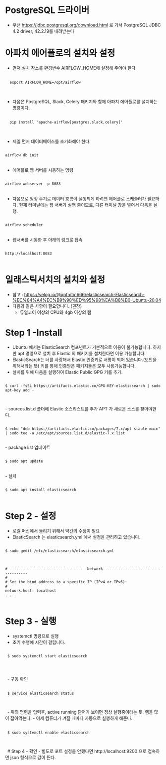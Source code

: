 # PostgreSQL 드라이버
- 우선 https://jdbc.postgresql.org/download.html 로 가서 PostgreSQL JDBC 4.2 driver, 42.2.19를 내려받는다

# 아파치 에어플로의 설치와 설정
  - 먼저 설치 장소를 환경변수 AIRFLOW_HOME에 설정해 주어야 한다
  <pre>
  <code>
  export AIRFLOW_HOME=/opt/airflow
  </code>
  </pre>
  - 다음은 PostgreSQL, Slack, Celery 패키지와 함께 아파치 에어플로를 설치하는 명령이다.
  <pre>
  <code>
  pip install 'apache-airflow[postgres.slack,celery]'
  </code>
  </pre>
- 제일 먼저 데이터베이스를 초기화해야 한다.
<pre>
<code>
airflow db init
</code>
</pre>
- 에어플로 웹 서버를 시동하는 명령
<pre>
<code>
airflow webserver -p 8083
</code>
</pre>
- 다음으로 일정 주기로 데이터 흐름이 실행되게 하려면 에어플로 스케줄러가 필요하다. 현재 터미널에는 웹 서버가 실행 중이므로, 다른 터미널 창을 열어서 다음을 실행.
<pre>
<code>
airflow scheduler
</code>
</pre>
- 웹서버를 시동한 후 아래의 링크로 접속
<pre>
<code>
http://localhost:8083
</code>
</pre>
# 일래스틱서치의 설치와 설정
- 참고 : https://velog.io/@qnfmtm666/elasticsearch-Elasticsearch-%EC%84%A4%EC%B9%98%ED%95%98%EA%B8%B0-Ubuntu-20.04
- 다음과 같은 사항이 필요합니다. (권장)
  - 듀얼코어 이상의 CPU와 4gb 이상의 램 
 
# Step 1 -Install 
- Ubuntu 에서는 ElasticSearch 컴포넌트가 기본적으로 이용이 불가능합니다. 하지만 apt 명령으로 설치 후 Elastic 의 패키지를 설치한다면 이용 가능합니다.
- ElasticSearch는 너를 사랑해서 Elastic 인증키로 서명이 되어 있습니다.(보안을 위해서라는 뜻) 키를 통해 인증받은 패키지들은 모두 사용가능합니다.
- 설치를 위해 다음을 실행하여 Elastic Public GPG 키를 추가.
<pre>
<code>
$ curl -fsSL https://artifacts.elastic.co/GPG-KEY-elasticsearch | sudo apt-key add -
</pre>
</code>
- sources.list.d 폴더에 Elastic 소스리스트를 추가 APT 가 새로운 소스를 찾아야한다.
<pre>
<code>
$ echo "deb https://artifacts.elastic.co/packages/7.x/apt stable main" | sudo tee -a /etc/apt/sources.list.d/elastic-7.x.list
</pre>
</code>
- package list 업데이트
<pre>
<code>
$ sudo apt update
</code>
</pre>
- 설치
<pre>
<code>
$ sudo apt install elasticsearch
</code>
</pre>

# Step 2 - 설정
- 로컬 머신에서 돌리기 위해서 약간의 수정이 필요
- ElasticSearch 는 elasticsearch.yml 에서 설정을 관리하고 있습니다.
<pre>
<code>
$ sudo gedit /etc/elasticsearch/elasticsearch.yml
</code>
</pre>

<pre>
<code>
# ---------------------------------- Network -----------------------------------
#
# Set the bind address to a specific IP (IPv4 or IPv6):
#
network.host: localhost
. . .
</code>
</pre>

# Step 3 - 실행
- systemctl 명령으로 실행
- 초기 수행에 시간이 걸립니다.
<pre>
<code>
 $ sudo systemctl start elasticsearch
 </pre>
 </code>
 - 구동 확인
 <pre>
 <code>
 $ service elasticsearch status
 </pre>
 </code>
 - 위의 명령을 입력후, active running 단어가 보이면 정상 실행중이라는 뜻. 램을 많이 잡아먹는다.
 - 이제 컴퓨터가 켜질 때마다 자동으로 실행하게 해준다.
 <pre>
 <code>
 $ sudo systemctl enable elasticsearch
 </pre>
 </code>
# Step 4 - 확인
- 별도로 포트 설정을 안했다면 http://localhost:9200 으로 접속하면 json 형식으로 값이 뜬다.


